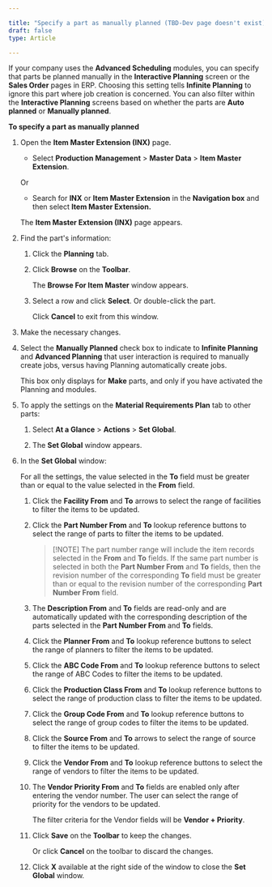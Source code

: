 ```yaml
---

title: "Specify a part as manually planned (TBD-Dev page doesn't exist)"
draft: false
type: Article

---
```


If your company uses the **Advanced Scheduling** modules, you can specify that parts be planned manually in the **Interactive Planning** screen or the **Sales Order** pages in ERP. Choosing this setting tells **Infinite Planning** to ignore this part where job creation is concerned. You can also filter within the **Interactive Planning** screens based on whether the parts are **Auto planned** or **Manually planned**.

**To specify a part as manually planned**

1. Open the **Item Master Extension (INX)** page.

    - Select **Production Management** > **Master Data** > **Item Master Extension**.

    Or

    - Search for **INX** or **Item Master Extension** in the **Navigation box** and then select **Item Master Extension.**

    The **Item Master Extension (INX)** page appears.

2. Find the part's information:

    1. Click the **Planning** tab.

    2. Click **Browse** on the **Toolbar**.

        The **Browse For Item Master** window appears.

    3. Select a row and click **Select**. Or double-click the part.

        Click **Cancel** to exit from this window.

3. Make the necessary changes.

4. Select the **Manually Planned** check box to indicate to **Infinite Planning** and **Advanced Planning** that user interaction is required to manually create jobs, versus having Planning automatically create jobs.

    This box only displays for **Make** parts, and only if you have activated the Planning and modules.

5. To apply the settings on the **Material Requirements Plan** tab to other parts:

    1. Select **At a Glance** > **Actions** > **Set Global**.

    2. The **Set Global** window appears.

6. In the **Set Global** window:

    For all the settings, the value selected in the **To** field must be greater than or equal to the value selected in the **From** field.

    1. Click the **Facility From** and **To** arrows to select the range of facilities to filter the items to be updated.

    2. Click the **Part Number From** and **To** lookup reference buttons to select the range of parts to filter the items to be updated.

        >[!NOTE] The part number range will include the item records selected in the **From** and **To** fields. If the same part number is selected in both the **Part Number From** and **To** fields, then the revision number of the corresponding **To** field must be greater than or equal to the revision number of the corresponding **Part Number From** field.

    3. The **Description From** and **To** fields are read-only and are automatically updated with the corresponding description of the parts selected in the **Part Number From** and **To** fields.

    4. Click the **Planner From** and **To** lookup reference buttons to select the range of planners to filter the items to be updated.

    5. Click the **ABC Code From** and **To** lookup reference buttons to select the range of ABC Codes to filter the items to be updated.

    6. Click the **Production Class From** and **To** lookup reference buttons to select the range of production class to filter the items to be updated.

    7. Click the **Group Code From** and **To** lookup reference buttons to select the range of group codes to filter the items to be updated.

    8. Click the **Source From** and **To** arrows to select the range of source to filter the items to be updated.

    9. Click the **Vendor From** and **To** lookup reference buttons to select the range of vendors to filter the items to be updated.

    10. The **Vendor Priority From** and **To** fields are enabled only after entering the vendor number. The user can select the range of priority for the vendors to be updated.

        The filter criteria for the Vendor fields will be **Vendor + Priority**.

    11. Click **Save** on the **Toolbar** to keep the changes.

        Or click **Cancel** on the toolbar to discard the changes.

    12. Click **X** available at the right side of the window to close the **Set Global** window.